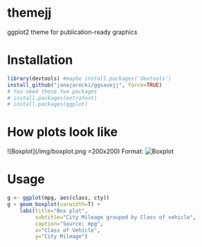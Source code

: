 # themejj
ggplot2 theme for publication-ready graphics

# Installation
```R
library(devtools) #maybe install.packages('devtools')
install_github("janajarecki/ggsavejj", force=TRUE)
# You need these two packages
# install.packages(extrafont)
# install.packages(ggplot)
```
# How plots look like
![Boxplot](/img/boxplot.png =200x200)
Format: ![Boxplot](url)

# Usage
```R
g <- ggplot(mpg, aes(class, cty))
g + geom_boxplot(varwidth=T) + 
    labs(title="Box plot", 
         subtitle="City Mileage grouped by Class of vehicle",
         caption="Source: mpg",
         x="Class of Vehicle",
         y="City Mileage")
```


